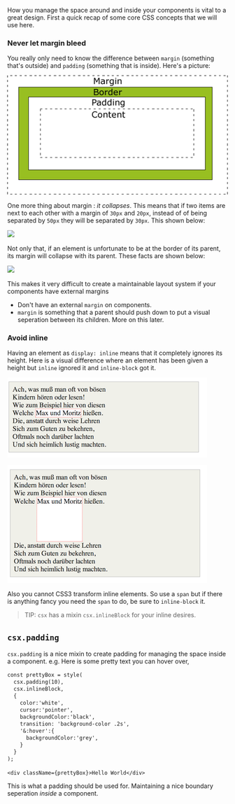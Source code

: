 How you manage the space around and inside your components is vital to a great design. First a quick recap of some core CSS concepts that we will use here.

### Never let margin bleed
You really only need to know the difference between `margin` (something that's outside) and `padding` (something that is inside). Here's a picture:

![](/images/book/marginpadding.gif)


One more thing about margin : *it collapses*. This means that if two items are next to each other with a margin of `30px` and `20px`, instead of of being separated by `50px` they will be separated by `30px`. This shown below:

![](/images/book/marginsibling.png)

Not only that, if an element is unfortunate to be at the border of its parent, its margin will collapse with its parent. These facts are shown below:

![](/images/book/marginchild.png)

This makes it very difficult to create a maintainable layout system if your components have external margins

* Don't have an external `margin` on components.
* `margin` is something that a parent should push down to put a visual seperation between its children. More on this later.

### Avoid inline
Having an element as `display: inline` means that it completely ignores its height. Here is a visual difference where an element has been given a height but `inline` ignored it and `inline-block` got it.

![](/images/book/inline.png)

![](/images/book/inlineBlock.png)

Also you cannot CSS3 transform inline elements. So use a `span` but if there is anything fancy you need the `span` to do, be sure to `inline-block` it.

> TIP: `csx` has a mixin `csx.inlineBlock` for your inline desires. 

## `csx.padding`

`csx.padding` is a nice mixin to create padding for managing the space inside a component. e.g. Here is some pretty text you can hover over,

```play
const prettyBox = style(
  csx.padding(10),
  csx.inlineBlock,
  {
    color:'white',
    cursor:'pointer',
    backgroundColor:'black',
    transition: 'background-color .2s',
    '&:hover':{
      backgroundColor:'grey',
    }
  }
);

<div className={prettyBox}>Hello World</div>
```

This is what a padding should be used for. Maintaining a nice boundary seperation *inside* a component.